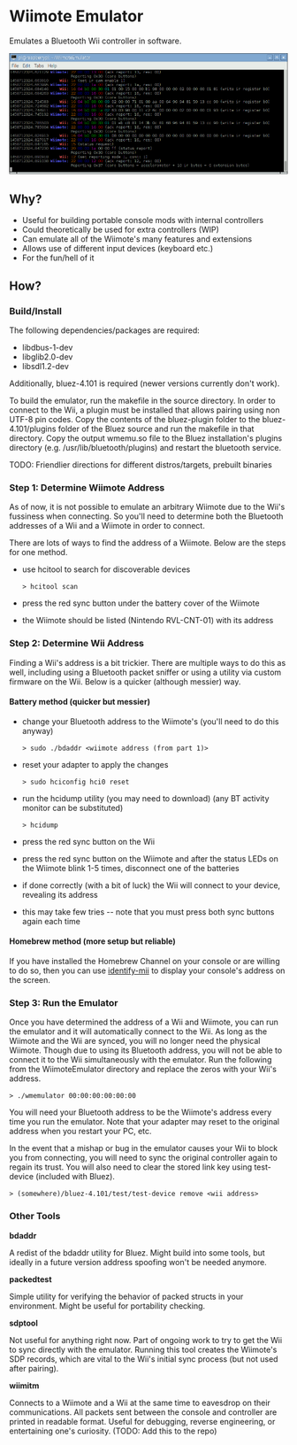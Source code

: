 # Wiimote Emulator

Emulates a Bluetooth Wii controller in software.

![Raspberry Pi 3 running the emulator in Raspbian](rpi_ss.png)

## Why?

  - Useful for building portable console mods with internal controllers
  - Could theoretically be used for extra controllers (WIP)
  - Can emulate all of the Wiimote's many features and extensions
  - Allows use of different input devices (keyboard etc.)
  - For the fun/hell of it

## How?

### Build/Install

The following dependencies/packages are required:

  - libdbus-1-dev
  - libglib2.0-dev
  - libsdl1.2-dev

Additionally, bluez-4.101 is required (newer versions currently don't work).

To build the emulator, run the makefile in the source directory. In order to
connect to the Wii, a plugin must be installed that allows pairing using non
UTF-8 pin codes. Copy the contents of the bluez-plugin folder to the
bluez-4.101/plugins folder of the Bluez source and run the makefile in that
directory. Copy the output wmemu.so file to the Bluez installation's plugins
directory (e.g. /usr/lib/bluetooth/plugins) and restart the bluetooth service.

TODO: Friendlier directions for different distros/targets, prebuilt binaries

### Step 1: Determine Wiimote Address

As of now, it is not possible to emulate an arbitrary Wiimote due to the Wii's
fussiness when connecting. So you'll need to determine both the Bluetooth
addresses of a Wii and a Wiimote in order to connect.

There are lots of ways to find the address of a Wiimote. Below are the steps
for one method.
  - use hcitool to search for discoverable devices

        > hcitool scan

  - press the red sync button under the battery cover of the Wiimote
  - the Wiimote should be listed (Nintendo RVL-CNT-01) with its address


### Step 2: Determine Wii Address

Finding a Wii's address is a bit trickier. There are multiple ways to do this
as well, including using a Bluetooth packet sniffer or using a utility via
custom firmware on the Wii. Below is a quicker (although messier) way.

#### Battery method (quicker but messier)

  - change your Bluetooth address to the Wiimote's (you'll need to do this anyway)

        > sudo ./bdaddr <wiimote address (from part 1)>

  - reset your adapter to apply the changes

        > sudo hciconfig hci0 reset

  - run the hcidump utility (you may need to download) (any BT activity monitor
    can be substituted)

        > hcidump

  - press the red sync button on the Wii
  - press the red sync button on the Wiimote and after the status LEDs on the
    Wiimote blink 1-5 times, disconnect one of the batteries
  - if done correctly (with a bit of luck) the Wii will connect to your device,
    revealing its address
  - this may take few tries -- note that you must press both sync buttons again
    each time

#### Homebrew method (more setup but reliable)

If you have installed the Homebrew Channel on your console or are willing to do so, then you can use [identify-mii](https://github.com/ThatsJustCheesy/identify-mii) to display your console's address on the screen.

### Step 3: Run the Emulator

Once you have determined the address of a Wii and Wiimote, you can run the
emulator and it will automatically connect to the Wii. As long as the Wiimote
and the Wii are synced, you will no longer need the physical Wiimote. Though
due to using its Bluetooth address, you will not be able to connect it to the
Wii simultaneously with the emulator. Run the following from the WiimoteEmulator
directory and replace the zeros with your Wii's address.

    > ./wmemulator 00:00:00:00:00:00

You will need your Bluetooth address to be the Wiimote's address every time you
run the emulator. Note that your adapter may reset to the original address when
you restart your PC, etc.

In the event that a mishap or bug in the emulator causes your Wii to block
you from connecting, you will need to sync the original controller again to
regain its trust. You will also need to clear the stored link key using
test-device (included with Bluez).

    > (somewhere)/bluez-4.101/test/test-device remove <wii address>

### Other Tools

**bdaddr**

A redist of the bdaddr utility for Bluez. Might build into some tools, but
ideally in a future version address spoofing won't be needed anymore.

**packedtest**

Simple utility for verifying the behavior of packed structs in your
environment. Might be useful for portability checking.

**sdptool**

Not useful for anything right now. Part of ongoing work to try to get the Wii
to sync directly with the emulator. Running this tool creates the Wiimote's
SDP records, which are vital to the Wii's initial sync process (but not used
after pairing).

**wiimitm**

Connects to a Wiimote and a Wii at the same time to eavesdrop on their
communications. All packets sent between the console and controller are
printed in readable format. Useful for debugging, reverse engineering,
or entertaining one's curiosity.
(TODO: Add this to the repo)
